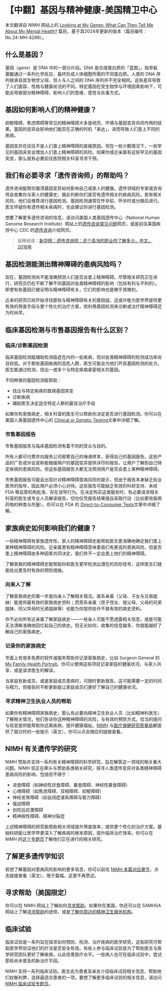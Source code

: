 # 【中翻】基因与精神健康-美国精卫中心

本文翻译自 NIMH 网站上的 [Looking at My Genes: What Can They Tell Me About My Mental Health?](https://www.nimh.nih.gov/health/publications/looking-at-my-genes) 篇目，基于其2024年更新的版本（篇目编号：No.24-MH-4298）。

## 什么是基因？

基因（gene）是 DNA 中的一部分片段。DNA 是合成蛋白质的「蓝图」，指导氨基酸通过一系列化学反应，最终形成人体细胞所需的不同蛋白质。人类的 DNA 序列继承自其生物学父母，但人与人之间的 DNA 序列并不完全相同。这些差异导致了人们面容、性格与健康状况的不同。特定基因在受生物学与环境因素影响下，可能会导致部分精神障碍，影响人们的思维、感觉与处事方式。

## 基因如何影响人们的精神健康？

抑郁障碍、焦虑障碍等常见的精神障碍大多是经历、环境与基因变异共同作用的结果。基因的变异会影响他们能否在正确的时机「表达」，进而导致人们患上不同的疾病。

基因变异在往往不是人们患上精神障碍的直接原因。但在一些少数情况下，一些罕见的基因突变会增加人们患上精神障碍的风险。如果你或近亲属有这些罕见的基因突变，那么就有必要前往医院相关科室寻求干预。

## 我们有必要寻求「遗传咨询师」的帮助吗？

遗传咨询能帮你厘清基因变异如何影响自己或家人的健康。遗传领域的专家或咨询师会收集你与家人的健康史，据此判断你们是否有遗传相关的疾病风险。若有相关风险，他们会推荐进行基因检测。基因检测通常在怀孕前、怀孕时或分娩后进行。医生怀疑你有遗传相关疾病时，也会建议你进行基因检测。

想要了解更多遗传咨询的信息，请访问美国人类基因遗传中心（National Human Genome Research Institute）网站上的[遗传咨询常见问题](https://www.genome.gov/FAQ/Genetic-Counseling)网页，或是前往美国疾控中心 CDC 的[遗传咨询](https://www.cdc.gov/genomics-and-health/about/genetic-counseling.html)介绍网页。

> 延伸阅读：[新华网：遗传咨询师：这个高冷的职业你了解多少，中文，2016年](https://www.xinhuanet.com/politics/2016-08/12/c_1119379843.htm)

## 基因检测能测出精神障碍的患病风险吗？

现在，基因检测尚不能准确预测人们是否会患上精神障碍。尽管相关研究正在进行，研究员仍在不断了解不同基因对各类精神障碍的影响（包括有利与不利的）。即使有些基因已被证明与精神障碍有关，它们的影响也是微乎其微的。

近来的研究已经开始寻找那些与精神障碍有关的基因组，这或许能为医学界提供更有效的筛查手段与更个性化的治疗方案，但利用基因检测来诊断或治疗精神障碍还为时尚早。

## 临床基因检测与市售基因报告有什么区别？

### 临床/诊断基因检测

临床基因检测能辅助检测癌症在内的一些疾病，但对各类精神障碍的检测成功率尚且较低。对于那些基因疾病的高危人群，医生可能会为他们开具基因检测的处方。医生能通过检测，找出一或多个与特定疾病紧密相关的基因。

不同种类的基因检测能帮助：

- 找出与特定疾病的致病基因突变
- 诊断疾病
- 辅助医生决定适合特定人群的最佳治疗手段

如果你有家族病史，相关科室的医生可以帮助你决定是否进行基因检测。你可以在美国人类基因遗传中心的 [Clinical or Genetic Testing](https://www.genome.gov/FAQ/Genetic-Testing)文章中详细了解。

### 市售基因报告

市售基因报告与临床基因检测有着不同的受众与目的。

所有人都可付费并向服务公司邮寄自己的唾液样本，获得自己的基因报告。这些产品的广告或许会宣称能根据用户的基因变异提供详尽的报告，让用户了解到自己特定疾病的患病风险。但这些基因报告大都无法预测用户是否会患上某种精神障碍。

市售基因报告可能会出现针对精神障碍患病风险的提示，但由于报告本身缺乏执业医师的指导，因此用户必须小心对待。这些报告可能缺乏有效的科研支持、未经 FDA 等监管机构批准、存在误导行为。在决定购买这类服务时，有必要请求相关科室的医生或专业人员解读报告，切勿仅凭报告结果擅自采取行动（比如更改服用药物的种类与剂量）。你可以在 FDA 的 [Direct-to-Consumer Tests](https://www.fda.gov/medical-devices/in-vitro-diagnostics/direct-consumer-tests)文章中详细了解。

## 家族病史如何影响我们的健康？

一些精神障碍有家族遗传性，家人的精神障碍史能帮助医生更准确地确定我们患上某种精神障碍的风险。近亲属患有精神障碍意味着我们有更高的患病风险，但是否患上精神障碍由多种因素共同决定，我们并不一定会患上他们的精神障碍。

了解家族的精神障碍史能帮助你和医生更早检测出潜在的风险信号，这样医生们就能给出更及时有效的预防措施。

### 向亲人了解

了解家族病史的第一步是向亲人了解相关情况。直系亲属（父母、子女与兄弟姐妹）能提供最有效的家族病史资料；而旁系亲属（侄子侄女、祖父母、父母的兄弟姐妹、同父异母的兄弟姐妹等）也能为你提供些许不甚有效的病史资料。

你不必向所有近亲属了解家庭病史——一些亲人可能不愿透露相关信息，或是可能无法清晰准确地回忆起自己的病史。但无论如何，收集的信息越多，你就能越好了解自己的家族病史。

### 记录你的家族病史

市面上有很多免费的软件或服务帮助你记录家族病史，比如 Surgeon General 的[My Family Health Portrait](https://cbiit.github.io/FHH/html)。你可以使用这些项目记录家庭的健康状况，与家人共享，或是请求医生的解读。

当家庭有新成员，或是家庭成员患病时，可随时更新报告。这可能需要一定的时间与精力，但报告的不断更新能让家庭成员们更好了解自己的健康状况。

### 寻求精神卫生执业人员的帮助

如果你有精神障碍家族病史，那么有必要向精神卫生执业人员（比如精神科医生）了解相关情况，他们告诉你这种精神障碍的风险，与有效的预防方式。恰当的提问与信息提供能帮助你远离疾病，提升健康福祉。[NIMH](https://www.nimh.nih.gov/health/publications/tips-for-talking-with-your-health-care-provider) 与[医疗保健研究质量局](https://www.ahrq.gov/questions)都提供了就诊时的一些提示（英文），你可以点击相应的链接查看。

## NIMH 有关遗传学的研究

NIMH 赞助并支持一系列有关精神障碍的科学研究，旨在解答这一领域的相关重大问题。NIMH 现正在牵头与赞助各类相关研究，探寻人类遗传变异对各类精神障碍患病风险的影响，包括但不限于：

- 进食障碍（如神经性厌食障碍、暴食障碍、神经性暴食障碍）
- 心境障碍（如焦虑障碍、双相障碍、抑郁障碍）
- 神经发育障碍（如自闭症谱系障碍与智力障碍）
- 强迫障碍
- 创伤后应激障碍
- 精神病性障碍、精神分裂症

上述精神障碍的研究能帮助相关领域提升筛查效率，提供更个性化的治疗方案。基础科研能让医学界更深入了解疾病的根本原因，提升临床治疗效率。你可以在 NIMH 的[这个专题页](https://www.nimh.nih.gov/news/science-updates/genetics)了解他们正在进行的相关研究。

## 了解更多遗传学知识

若想了解基因对患病风险影响的更多信息，你可以前往 [NIMH 本篇对应章节](https://www.nimh.nih.gov/health/publications/looking-at-my-genes#part_6566)，点击链接查看（英文）。限于篇幅，这里不再赘述。

## 寻求帮助（美国限定）

你可以在 NIMH 网站上了解如何[寻求帮助](https://www.nimh.nih.gov/health/find-help)。如果你在美国，你还可以在 SAMHSA 网站上了解[寻求帮助](https://www.samhsa.gov/find-support)的途径，或是[了解你周边的精神卫生服务机构](https://findtreatment.samhsa.gov/)。

## 临床试验

临床试验是一系列旨在探求如何预防、检测、治疗疾病的医学研究，这些研究可帮助医学界验证他们的疗法是否安全有效。有些人参与临床试验是为了帮助医生与医学研究团队更好了解疾病，以此改善医疗水平。一些病人也可在临床试验中，尝试那些尚未普及的新治疗手段。

NIMH 支持一系列临床试验。医生会为患者及亲友介绍临床试验相关信息，帮助他们权衡利弊，选择最适合患者的一项。要想了解更多临床试验的相关信息，请访问 [NIMH 临床试验专题页](https://www.nimh.nih.gov/health/trials)。
